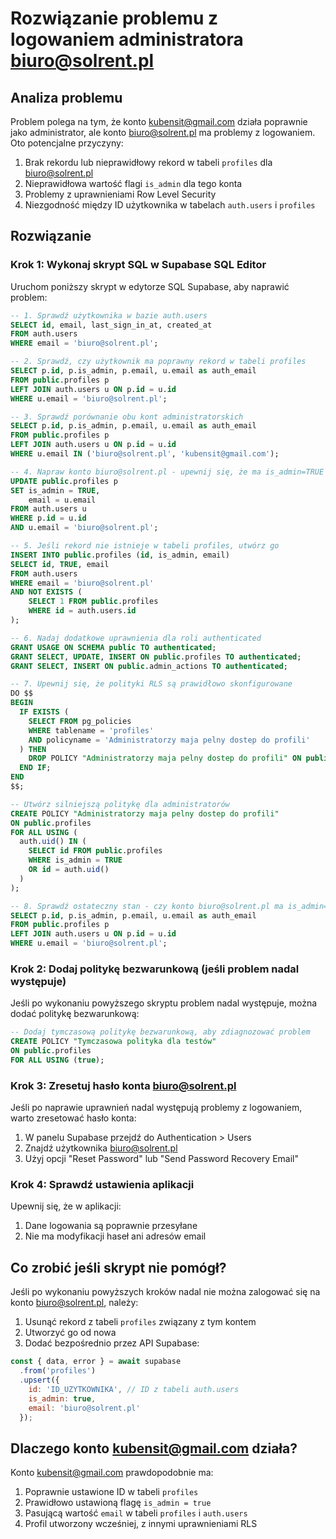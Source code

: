 # Rozwiązanie problemu z logowaniem administratora biuro@solrent.pl

## Analiza problemu

Problem polega na tym, że konto kubensit@gmail.com działa poprawnie jako administrator, ale konto biuro@solrent.pl ma problemy z logowaniem. Oto potencjalne przyczyny:

1. Brak rekordu lub nieprawidłowy rekord w tabeli `profiles` dla biuro@solrent.pl
2. Nieprawidłowa wartość flagi `is_admin` dla tego konta
3. Problemy z uprawnieniami Row Level Security
4. Niezgodność między ID użytkownika w tabelach `auth.users` i `profiles`

## Rozwiązanie

### Krok 1: Wykonaj skrypt SQL w Supabase SQL Editor

Uruchom poniższy skrypt w edytorze SQL Supabase, aby naprawić problem:

```sql
-- 1. Sprawdź użytkownika w bazie auth.users
SELECT id, email, last_sign_in_at, created_at
FROM auth.users
WHERE email = 'biuro@solrent.pl';

-- 2. Sprawdź, czy użytkownik ma poprawny rekord w tabeli profiles
SELECT p.id, p.is_admin, p.email, u.email as auth_email
FROM public.profiles p
LEFT JOIN auth.users u ON p.id = u.id
WHERE u.email = 'biuro@solrent.pl';

-- 3. Sprawdź porównanie obu kont administratorskich
SELECT p.id, p.is_admin, p.email, u.email as auth_email
FROM public.profiles p
LEFT JOIN auth.users u ON p.id = u.id
WHERE u.email IN ('biuro@solrent.pl', 'kubensit@gmail.com');

-- 4. Napraw konto biuro@solrent.pl - upewnij się, że ma is_admin=TRUE
UPDATE public.profiles p
SET is_admin = TRUE, 
    email = u.email
FROM auth.users u
WHERE p.id = u.id
AND u.email = 'biuro@solrent.pl';

-- 5. Jeśli rekord nie istnieje w tabeli profiles, utwórz go
INSERT INTO public.profiles (id, is_admin, email)
SELECT id, TRUE, email
FROM auth.users
WHERE email = 'biuro@solrent.pl'
AND NOT EXISTS (
    SELECT 1 FROM public.profiles 
    WHERE id = auth.users.id
);

-- 6. Nadaj dodatkowe uprawnienia dla roli authenticated
GRANT USAGE ON SCHEMA public TO authenticated;
GRANT SELECT, UPDATE, INSERT ON public.profiles TO authenticated;
GRANT SELECT, INSERT ON public.admin_actions TO authenticated;

-- 7. Upewnij się, że polityki RLS są prawidłowo skonfigurowane
DO $$
BEGIN
  IF EXISTS (
    SELECT FROM pg_policies
    WHERE tablename = 'profiles'
    AND policyname = 'Administratorzy maja pelny dostep do profili'
  ) THEN
    DROP POLICY "Administratorzy maja pelny dostep do profili" ON public.profiles;
  END IF;
END
$$;

-- Utwórz silniejszą politykę dla administratorów
CREATE POLICY "Administratorzy maja pelny dostep do profili" 
ON public.profiles 
FOR ALL USING (
  auth.uid() IN (
    SELECT id FROM public.profiles 
    WHERE is_admin = TRUE 
    OR id = auth.uid()
  )
);

-- 8. Sprawdź ostateczny stan - czy konto biuro@solrent.pl ma is_admin=TRUE
SELECT p.id, p.is_admin, p.email, u.email as auth_email
FROM public.profiles p
LEFT JOIN auth.users u ON p.id = u.id
WHERE u.email = 'biuro@solrent.pl';
```

### Krok 2: Dodaj politykę bezwarunkową (jeśli problem nadal występuje)

Jeśli po wykonaniu powyższego skryptu problem nadal występuje, można dodać politykę bezwarunkową:

```sql
-- Dodaj tymczasową politykę bezwarunkową, aby zdiagnozować problem
CREATE POLICY "Tymczasowa polityka dla testów" 
ON public.profiles 
FOR ALL USING (true);
```

### Krok 3: Zresetuj hasło konta biuro@solrent.pl

Jeśli po naprawie uprawnień nadal występują problemy z logowaniem, warto zresetować hasło konta:

1. W panelu Supabase przejdź do Authentication > Users
2. Znajdź użytkownika biuro@solrent.pl
3. Użyj opcji "Reset Password" lub "Send Password Recovery Email"

### Krok 4: Sprawdź ustawienia aplikacji

Upewnij się, że w aplikacji:

1. Dane logowania są poprawnie przesyłane
2. Nie ma modyfikacji haseł ani adresów email

## Co zrobić jeśli skrypt nie pomógł?

Jeśli po wykonaniu powyższych kroków nadal nie można zalogować się na konto biuro@solrent.pl, należy:

1. Usunąć rekord z tabeli `profiles` związany z tym kontem
2. Utworzyć go od nowa
3. Dodać bezpośrednio przez API Supabase:

```javascript
const { data, error } = await supabase
  .from('profiles')
  .upsert({ 
    id: 'ID_UZYTKOWNIKA', // ID z tabeli auth.users
    is_admin: true,
    email: 'biuro@solrent.pl'
  });
```

## Dlaczego konto kubensit@gmail.com działa?

Konto kubensit@gmail.com prawdopodobnie ma:

1. Poprawnie ustawione ID w tabeli `profiles`
2. Prawidłowo ustawioną flagę `is_admin = true`
3. Pasującą wartość `email` w tabeli `profiles` i `auth.users`
4. Profil utworzony wcześniej, z innymi uprawnieniami RLS 